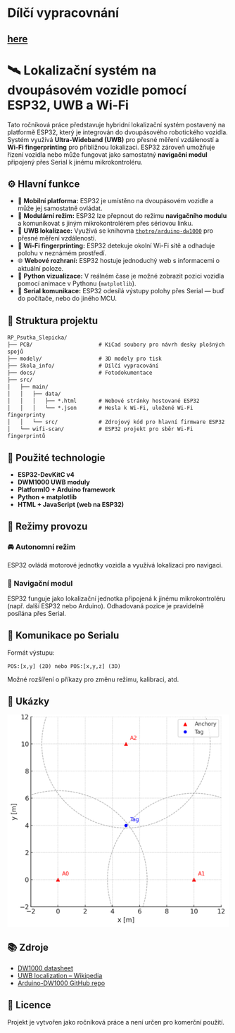 # Dílčí vypracovnání
[here](škola_info\README.md)
---

# 🛰️ Lokalizační systém na dvoupásovém vozidle pomocí ESP32, UWB a Wi-Fi

Tato ročníková práce představuje hybridní lokalizační systém postavený na platformě ESP32, který je integrován do dvoupásového robotického vozidla. Systém využívá **Ultra-Wideband (UWB)** pro přesné měření vzdáleností a **Wi-Fi fingerprinting** pro přibližnou lokalizaci. ESP32 zároveň umožňuje řízení vozidla nebo může fungovat jako samostatný **navigační modul** připojený přes Serial k jinému mikrokontroléru.

## ⚙️ Hlavní funkce

- 🚗 **Mobilní platforma:** ESP32 je umístěno na dvoupásovém vozidle a může jej samostatně ovládat.
- 🔁 **Modulární režim:** ESP32 lze přepnout do režimu **navigačního modulu** a komunikovat s jiným mikrokontrolérem přes sériovou linku.
- 📡 **UWB lokalizace:** Využívá se knihovna [`thotro/arduino-dw1000`](https://github.com/thotro/arduino-dw1000) pro přesné měření vzdáleností.
- 📶 **Wi-Fi fingerprinting:** ESP32 detekuje okolní Wi-Fi sítě a odhaduje polohu v neznámém prostředí.
- 🌐 **Webové rozhraní:** ESP32 hostuje jednoduchý web s informacemi o aktuální poloze.
- 🐍 **Python vizualizace:** V reálném čase je možné zobrazit pozici vozidla pomocí animace v Pythonu (`matplotlib`).
- 🔌 **Serial komunikace:** ESP32 odesílá výstupy polohy přes Serial — buď do počítače, nebo do jiného MCU.

## 📁 Struktura projektu

```
RP_Psutka_Slepicka/
├── PCB/                     # KiCad soubory pro návrh desky plošných spojů
├── modely/                  # 3D modely pro tisk
├── škola_info/              # Dílčí vypracování
├── docs/                    # Fotodokumentace
├── src/
│   ├── main/
│   │   ├── data/
│   │   │   ├── *.html       # Webové stránky hostované ESP32
│   │   │   └── *.json       # Hesla k Wi-Fi, uložené Wi-Fi fingerprinty
│   │   └── src/             # Zdrojový kód pro hlavní firmware ESP32
│   └── wifi-scan/           # ESP32 projekt pro sběr Wi-Fi fingerprintů
```

## 🧰 Použité technologie

- **ESP32-DevKitC v4**
- **DWM1000 UWB moduly**
- **PlatformIO + Arduino framework**
- **Python + matplotlib**
- **HTML + JavaScript (web na ESP32)**

## 🔧 Režimy provozu

### 🚘 Autonomní režim
ESP32 ovládá motorové jednotky vozidla a využívá lokalizaci pro navigaci.

### 🔗 Navigační modul
ESP32 funguje jako lokalizační jednotka připojená k jinému mikrokontroléru (např. další ESP32 nebo Arduino). Odhadovaná pozice je pravidelně posílána přes Serial.

## 💬 Komunikace po Serialu

Formát výstupu:
```
POS:[x,y] (2D) nebo POS:[x,y,z] (3D)
```

Možné rozšíření o příkazy pro změnu režimu, kalibraci, atd.

## 📸 Ukázky

![UWB simulace](docs/uwb_viz.png)

## 📚 Zdroje

- [DW1000 datasheet](https://thetoolchain.com/mirror/dw1000/dw1000_user_manual_v2.05.pdf)
- [UWB localization – Wikipedia](https://en.wikipedia.org/wiki/Real-time_locating_system)
- [Arduino-DW1000 GitHub repo](https://github.com/thotro/arduino-dw1000)

## 📄 Licence

Projekt je vytvořen jako ročníková práce a není určen pro komerční použití.
